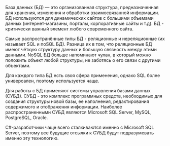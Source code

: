 База данных \(БД\) — это организованная структура, предназначенная для хранения, изменения и обработки взаимосвязанной информации. БД используются для динамических сайтов с большими объемами данных \(интернет-магазины, порталы, корпоративные сайты и т.д\). БД - критически важный элемент любого современного сайта.

Самые распространённые типы БД - реляционные и нереляционные \(их называет SQL и noSQL БД\). Разница их в том, что реляционные БД имеют чёткую структуру данных и большую связность между этими данными. NoSQL БД больше напоминают чулан, в который можно положить объект любой структуры, не заботясь о его связи с другими объектами.

Для каждого типа БД есть своя сфера применения, однако SQL более универсален, поэтому используется чаще.

Для работы с БД применяют системы управления базами данных \(СУБД\). СУБД - это комплекс программных средств, необходимых для создания структуры новой базы, ее наполнения, редактирования содержимого и отображения информации. Наиболее распространенными СУБД являются Microsoft SQL Server, MySQL, PostgreSQL, Oracle.

С\#-разработчики чаще всего сталкиваются именно с Microsoft SQL Server, поэтому все будущие отсылки к СУБД будут подразумевать именно эту технологию.

